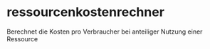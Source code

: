 # ressourcenkostenrechner
Berechnet die Kosten pro Verbraucher bei anteiliger Nutzung einer Ressource
